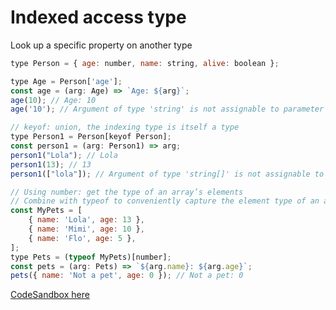 # Indexed access type

Look up a specific property on another type

```jsx
type Person = { age: number, name: string, alive: boolean };
```

```jsx
type Age = Person['age'];
const age = (arg: Age) => `Age: ${arg}`;
age(10); // Age: 10
age('10'); // Argument of type 'string' is not assignable to parameter of type 'number'.
```

```jsx
// keyof: union, the indexing type is itself a type
type Person1 = Person[keyof Person];
const person1 = (arg: Person1) => arg;
person1("Lola"); // Lola
person1(13); // 13
person1(["lola"]); // Argument of type 'string[]' is not assignable to parameter of type 'Person1'.
```

```jsx
// Using number: get the type of an array’s elements
// Combine with typeof to conveniently capture the element type of an array literal
const MyPets = [
	{ name: 'Lola', age: 13 },
	{ name: 'Mimi', age: 10 },
	{ name: 'Flo', age: 5 },
];
type Pets = (typeof MyPets)[number];
const pets = (arg: Pets) => `${arg.name}: ${arg.age}`;
pets({ name: 'Not a pet', age: 0 }); // Not a pet: 0
```

[CodeSandbox here](https://codesandbox.io/s/generic-functions-typescript-tufdpf?file=/src/IdxAccess.tsx)
